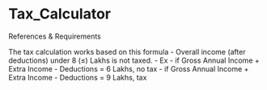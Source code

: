 # Tax_Calculator
References & Requirements

The tax calculation works based on this formula - 
    Overall income (after deductions) under 8 (≤) Lakhs is not taxed. 
        - Ex - if Gross Annual Income + Extra Income - Deductions =  6 Lakhs, no tax
        - if Gross Annual Income + Extra Income - Deductions =  9 Lakhs, tax
